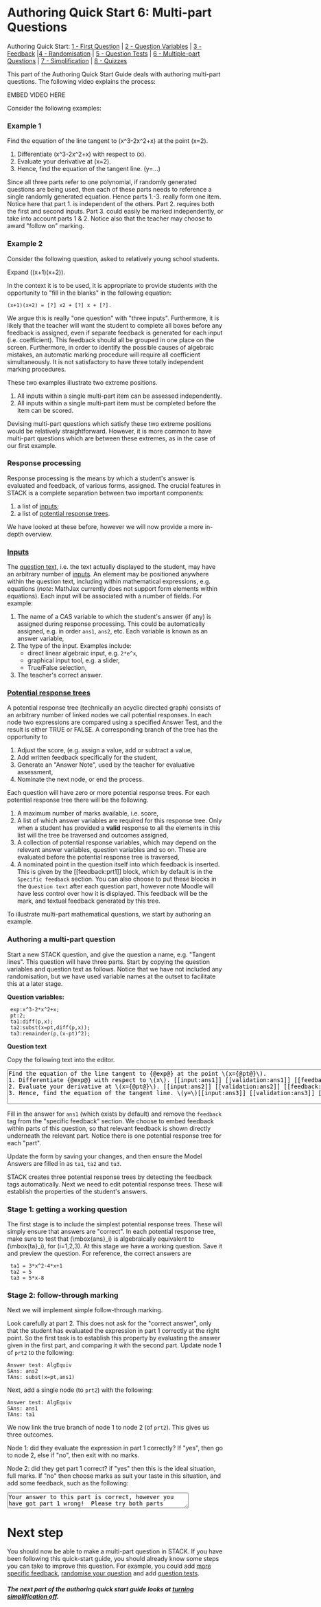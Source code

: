# Authoring Quick Start 6: Multi-part Questions

Authoring Quick Start: [1 - First Question](Authoring_quick_start.md) | [2 - Question Variables](Authoring_quick_start_2.md) | [3 - Feedback](Authoring_quick_start_3.md) |[4 - Randomisation](Authoring_quick_start_4.md) | [5 - Question Tests](Authoring_quick_start_5.md) | <u>6 - Multiple-part Questions</u> | [7 - Simplification](Authoring_quick_start_7.md) | [8 - Quizzes](Authoring_quick_start_8.md)



This part of the Authoring Quick Start Guide deals with authoring multi-part questions. The following video explains the process:

EMBED VIDEO HERE



Consider the following examples:

### Example 1

Find the equation of the line tangent to \(x^3-2x^2+x\) at the point \(x=2\).

1. Differentiate \(x^3-2x^2+x\) with respect to \(x\).
2. Evaluate your derivative at \(x=2\).
3. Hence, find the equation of the tangent line. \(y=...\)

Since all three parts refer to one polynomial, if randomly generated questions are being used, then each
of these parts needs to reference a single randomly generated equation. Hence parts 1.-3. really form
one item.  Notice here that part 1. is independent of the others. Part 2. requires both the first and second inputs. Part 3. could easily be marked independently, or take into account parts 1 & 2. Notice also that the teacher may choose to award "follow on" marking.

### Example 2

Consider the following question, asked to relatively young school students.

Expand \((x+1)(x+2)\).

In the context it is to be used, it is appropriate to provide students with the
opportunity to "fill in the blanks" in the following equation:

```
(x+1)(x+2) = [?] x2 + [?] x + [?].
```

We argue this is really "one question" with "three inputs". Furthermore, it is likely that the teacher will want the student to complete all boxes before any feedback is assigned, even if separate feedback is generated for each input (i.e. coefficient). This feedback should all be grouped in one place on the screen. Furthermore, in order to identify the possible causes of algebraic mistakes, an automatic marking procedure will require all coefficient simultaneously. It is not satisfactory to have three totally
independent marking procedures.

These two examples illustrate two extreme positions.

1. All inputs within a single multi-part item can be assessed independently.
2. All inputs within a single multi-part item must be completed before the item can be scored.

Devising multi-part questions which satisfy these two extreme positions would be relatively straightforward. However, it is more common to have multi-part questions which are between these extremes, as in the case of our first example.

### Response processing

Response processing is the means by which a student's answer is evaluated and feedback, of various forms, assigned. The crucial features in STACK is a complete separation between two important components:

1. a list of [inputs](Inputs.md);
2. a list of [potential response trees](Potential_response_trees.md).

We have looked at these before, however we will now provide a more in-depth overview.

### [Inputs](Inputs.md)

The [question text](CASText.md#question_text), i.e. the text actually displayed to the student, may have an arbitrary number of [inputs](Inputs.md). An element may be positioned anywhere within the question text, including within mathematical expressions, e.g. equations (_note_: MathJax currently does not support form elements within equations).
Each input will be associated with a number of fields. For example:

1. The name of a CAS variable to which the student's answer (if any) is assigned during response processing. This could be automatically assigned, e.g. in order `ans1`, `ans2`, etc. Each variable is known as an answer variable,
2. The type of the input. Examples include:
   - direct linear algebraic input, e.g. `2*e^x`,
   - graphical input tool, e.g. a slider,
   - True/False selection,
3. The teacher's correct answer.

### [Potential response trees](Potential_response_trees.md)

A potential response tree (technically an acyclic directed graph) consists of an arbitrary number of linked nodes we call potential responses. In each node two expressions are compared using a specified Answer Test, and the result is either TRUE or FALSE. A corresponding branch of the tree has the opportunity to

1. Adjust the score, (e.g. assign a value, add or subtract a value,
2. Add written feedback specifically for the student,
3. Generate an "Answer Note", used by the teacher for evaluative assessment,
4. Nominate the next node, or end the process.

Each question will have zero or more potential response trees. For each potential response tree there will be the following.

1. A maximum number of marks available, i.e. score,
2. A list of which answer variables are required for this response tree. Only when a student has
   provided a **valid** response to all the elements in this list will the tree be traversed and outcomes assigned,
3. A collection of potential response variables, which may depend on the relevant answer variables, question variables and so on. These are evaluated before the potential response tree is traversed,
4. A nominated point in the question itself into which feedback is inserted. This is given by the [[feedback:prt1]] block, which by default is in the `Specific feedback` section. You can also choose to put these blocks in the `Question text` after each question part, however note Moodle will have less control over how it is displayed. This feedback will be the mark, and textual feedback generated by this tree.

To illustrate multi-part mathematical questions, we start by authoring an example.

### Authoring a multi-part question

Start a new STACK question, and give the question a name, e.g. "Tangent lines".  This question will have three parts.  Start by copying the question variables and question text as follows.  Notice that we have not included any randomisation, but we have used variable names at the outset to facilitate this at a later stage.

__Question variables:__

```
 exp:x^3-2*x^2+x;
 pt:2;
 ta1:diff(p,x);
 ta2:subst(x=pt,diff(p,x));
 ta3:remainder(p,(x-pt)^2);
```

__Question text__

Copy the following text into the editor.

<textarea readonly="readonly" rows="5" cols="120">
Find the equation of the line tangent to {@exp@} at the point \(x={@pt@}\).
1. Differentiate {@exp@} with respect to \(x\). [[input:ans1]] [[validation:ans1]] [[feedback:prt1]]
2. Evaluate your derivative at \(x={@pt@}\). [[input:ans2]] [[validation:ans2]] [[feedback:prt2]]
3. Hence, find the equation of the tangent line. \(y=\)[[input:ans3]] [[validation:ans3]] [[feedback:prt3]]
</textarea>

Fill in the answer for `ans1` (which exists by default) and remove the `feedback` tag from the "specific feedback" section.  We choose to embed feedback within parts of this question, so that relevant feedback is shown directly underneath the relevant part. Notice there is one potential response tree for each "part".

Update the form by saving your changes, and then ensure the Model Answers are filled in as `ta1`, `ta2` and `ta3`.

STACK creates three potential response trees by detecting the feedback tags automatically.  Next we need to edit potential response trees.  These will establish the properties of the student's answers.

### Stage 1: getting a working question

The first stage is to include the simplest potential response trees.  These will simply ensure that answers are "correct".  In each potential response tree, make sure to test that \(\mbox{ans}_i\) is algebraically equivalent to \(\mbox{ta}_i\), for \(i=1,2,3\).  At this stage we have a working question.  Save it and preview the question.  For reference, the correct answers are

```
 ta1 = 3*x^2-4*x+1
 ta2 = 5
 ta3 = 5*x-8
```

### Stage 2: follow-through marking

Next we will implement simple follow-through marking.

Look carefully at part 2.  This does not ask for the "correct answer", only that the student has evaluated the expression in part 1 correctly at the right point.  So the first task is to establish this property by evaluating the answer given in the first part, and comparing it with the second part.  Update node 1 of `prt2` to the following:

```
Answer test: AlgEquiv
SAns: ans2
TAns: subst(x=pt,ans1)
```

Next, add a single node (to `prt2`) with the following:

```
Answer test: AlgEquiv
SAns: ans1
TAns: ta1
```

We now link the true branch of node 1 to node 2 (of `prt2`).  This gives us three outcomes.

Node 1: did they evaluate the expression in part 1 correctly? If "yes", then go to node 2, else if "no", then exit with no marks.

Node 2: did they get part 1 correct?  if "yes" then this is the ideal situation, full marks.  If "no" then choose marks as suit your taste in this situation, and add some feedback, such as the following:

<textarea readonly="readonly" rows="2" cols="50">
Your answer to this part is correct, however you have got part 1 wrong!  Please try both parts again!
</textarea>

# Next step #

You should now be able to make a multi-part question in STACK. If you have been following this quick-start guide, you should already know some steps you can take to improve this question. For example, you could add [more specific feedback](Authoring_quick_start_3.md), [randomise your question](Authoring_quick_start_4.md) and add [question tests](Authoring_quick_start_5.md).

##### **The next part of the authoring quick start guide looks at [turning simplification off](Authoring_quick_start_7.md).**